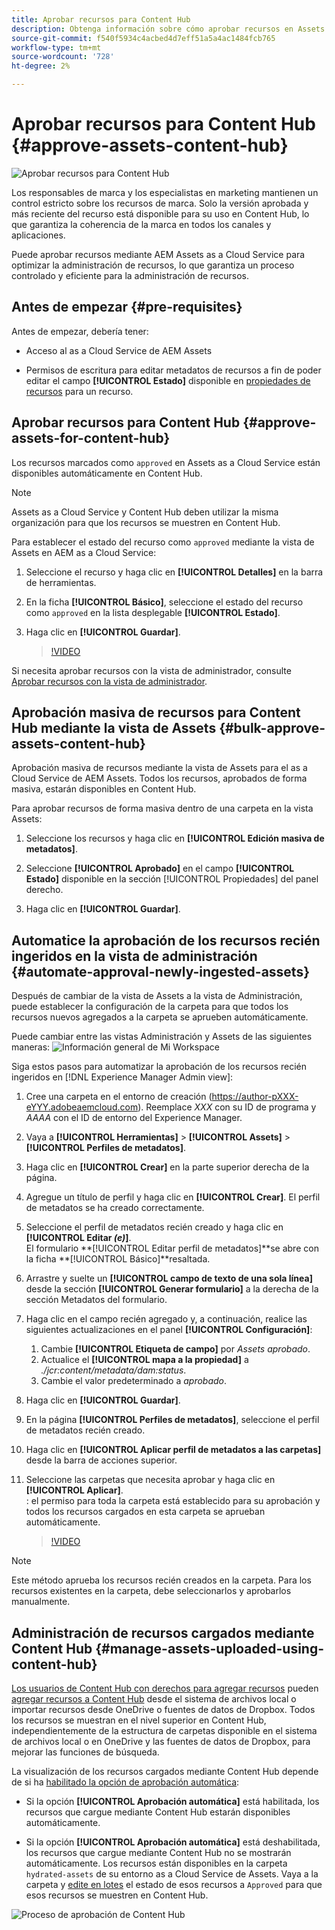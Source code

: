 ```yaml
---
title: Aprobar recursos para Content Hub
description: Obtenga información sobre cómo aprobar recursos en Assets as a Cloud Service para que estén disponibles en Content Hub.
source-git-commit: f540f5934c4acbed4d7eff51a5a4ac1484fcb765
workflow-type: tm+mt
source-wordcount: '728'
ht-degree: 2%

---
```


# Aprobar recursos para Content Hub {#approve-assets-content-hub}

![Aprobar recursos para Content Hub](assets/content-hub-approve-assets.png)

Los responsables de marca y los especialistas en marketing mantienen un control estricto sobre los recursos de marca. Solo la versión aprobada y más reciente del recurso está disponible para su uso en Content Hub, lo que garantiza la coherencia de la marca en todos los canales y aplicaciones.

Puede aprobar recursos mediante AEM Assets as a Cloud Service para optimizar la administración de recursos, lo que garantiza un proceso controlado y eficiente para la administración de recursos.

## Antes de empezar {#pre-requisites}

Antes de empezar, debería tener:

* Acceso al as a Cloud Service de AEM Assets

* Permisos de escritura para editar metadatos de recursos a fin de poder editar el campo **[!UICONTROL Estado]** disponible en [propiedades de recursos](/help/assets/manage-organize-assets-view.md##manage-asset-status) para un recurso.

## Aprobar recursos para Content Hub {#approve-assets-for-content-hub}

Los recursos marcados como `approved` en Assets as a Cloud Service están disponibles automáticamente en Content Hub.

>[!NOTE]
>
>Assets as a Cloud Service y Content Hub deben utilizar la misma organización para que los recursos se muestren en Content Hub.

Para establecer el estado del recurso como `approved` mediante la vista de Assets en AEM as a Cloud Service:

1. Seleccione el recurso y haga clic en **[!UICONTROL Detalles]** en la barra de herramientas.

1. En la ficha **[!UICONTROL Básico]**, seleccione el estado del recurso como `approved` en la lista desplegable **[!UICONTROL Estado]**.
1. Haga clic en **[!UICONTROL Guardar]**.

   >[!VIDEO](https://video.tv.adobe.com/v/3433172)

Si necesita aprobar recursos con la vista de administrador, consulte [Aprobar recursos con la vista de administrador](/help/assets/approve-assets.md#approve-assets).

## Aprobación masiva de recursos para Content Hub mediante la vista de Assets {#bulk-approve-assets-content-hub}

Aprobación masiva de recursos mediante la vista de Assets para el as a Cloud Service de AEM Assets. Todos los recursos, aprobados de forma masiva, estarán disponibles en Content Hub.

Para aprobar recursos de forma masiva dentro de una carpeta en la vista Assets:

1. Seleccione los recursos y haga clic en **[!UICONTROL Edición masiva de metadatos]**.

1. Seleccione **[!UICONTROL Aprobado]** en el campo **[!UICONTROL Estado]** disponible en la sección [!UICONTROL Propiedades] del panel derecho.

1. Haga clic en **[!UICONTROL Guardar]**.

## Automatice la aprobación de los recursos recién ingeridos en la vista de administración {#automate-approval-newly-ingested-assets}

Después de cambiar de la vista de Assets a la vista de Administración, puede establecer la configuración de la carpeta para que todos los recursos nuevos agregados a la carpeta se aprueben automáticamente.

Puede cambiar entre las vistas Administración y Assets de las siguientes maneras:
![Información general de Mi Workspace](assets/assets-view.png)

Siga estos pasos para automatizar la aprobación de los recursos recién ingeridos en [!DNL Experience Manager Admin view]:

1. Cree una carpeta en el entorno de creación (https://author-pXXX-eYYY.adobeaemcloud.com). Reemplace _XXX_ con su ID de programa y _AAAA_ con el ID de entorno del Experience Manager.
1. Vaya a **[!UICONTROL Herramientas]** > **[!UICONTROL Assets]** > **[!UICONTROL Perfiles de metadatos]**.
1. Haga clic en **[!UICONTROL Crear]** en la parte superior derecha de la página.
1. Agregue un título de perfil y haga clic en **[!UICONTROL Crear]**. El perfil de metadatos se ha creado correctamente.
1. Seleccione el perfil de metadatos recién creado y haga clic en **[!UICONTROL Editar _(e)_]**. <br>El formulario **[!UICONTROL Editar perfil de metadatos]**se abre con la ficha **[!UICONTROL Básico]**resaltada.
1. Arrastre y suelte un **[!UICONTROL campo de texto de una sola línea]** desde la sección **[!UICONTROL Generar formulario]** a la derecha de la sección Metadatos del formulario.
1. Haga clic en el campo recién agregado y, a continuación, realice las siguientes actualizaciones en el panel **[!UICONTROL Configuración]**:
   1. Cambie **[!UICONTROL Etiqueta de campo]** por _Assets aprobado_.
   1. Actualice el **[!UICONTROL mapa a la propiedad]** a _./jcr:content/metadata/dam:status_.
   1. Cambie el valor predeterminado a _aprobado_.

1. Haga clic en **[!UICONTROL Guardar]**.
1. En la página **[!UICONTROL Perfiles de metadatos]**, seleccione el perfil de metadatos recién creado.
1. Haga clic en **[!UICONTROL Aplicar perfil de metadatos a las carpetas]** desde la barra de acciones superior.
1. Seleccione las carpetas que necesita aprobar y haga clic en **[!UICONTROL Aplicar]**.
   <br>: el permiso para toda la carpeta está establecido para su aprobación y todos los recursos cargados en esta carpeta se aprueban automáticamente.

   >[!VIDEO](https://video.tv.adobe.com/v/3427431)

>[!NOTE]
> 
>Este método aprueba los recursos recién creados en la carpeta. Para los recursos existentes en la carpeta, debe seleccionarlos y aprobarlos manualmente.

## Administración de recursos cargados mediante Content Hub {#manage-assets-uploaded-using-content-hub}

[Los usuarios de Content Hub con derechos para agregar recursos](/help/assets/deploy-content-hub.md#onboard-content-hub-users-add-assets) pueden [agregar recursos a Content Hub](/help/assets/upload-brand-approved-assets.md) desde el sistema de archivos local o importar recursos desde OneDrive o fuentes de datos de Dropbox. Todos los recursos se muestran en el nivel superior en Content Hub, independientemente de la estructura de carpetas disponible en el sistema de archivos local o en OneDrive y las fuentes de datos de Dropbox, para mejorar las funciones de búsqueda.

La visualización de los recursos cargados mediante Content Hub depende de si ha [habilitado la opción de aprobación automática](/help/assets/configure-content-hub-ui-options.md#configure-import-options-content-hub):

* Si la opción **[!UICONTROL Aprobación automática]** está habilitada, los recursos que cargue mediante Content Hub estarán disponibles automáticamente.

* Si la opción **[!UICONTROL Aprobación automática]** está deshabilitada, los recursos que cargue mediante Content Hub no se mostrarán automáticamente. Los recursos están disponibles en la carpeta `hydrated-assets` de su entorno as a Cloud Service de Assets. Vaya a la carpeta y [edite en lotes](#bulk-approve-assets-content-hub) el estado de esos recursos a `Approved` para que esos recursos se muestren en Content Hub.

![Proceso de aprobación de Content Hub](/help/assets/assets/content-hub-approval.png)



